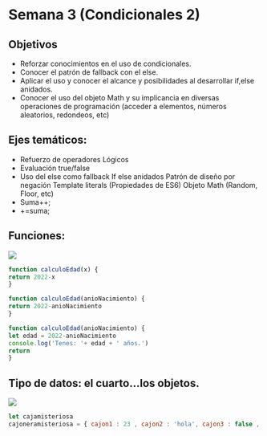 # Semana 3 (Condicionales 2)

## Objetivos

- Reforzar conocimientos en el uso de condicionales.
- Conocer el patrón de fallback con el else.
- Aplicar el uso y conocer el alcance y posibilidades al desarrollar if,else anidados.
- Conocer el uso del objeto Math y su implicancia en diversas operaciones de programación (acceder a elementos, números aleatorios, redondeos, etc)

## Ejes temáticos:

- Refuerzo de operadores Lógicos
- Evaluación true/false
- Uso del else como fallback
If else anidados
Patrón de diseño por negación
Template literals (Propiedades de ES6)
Objeto Math (Random, Floor, etc)
- Suma++;
- +=suma;



## Funciones:


![](https://scausey.github.io/assets/images/toasterFunctionDiagram.jpg)


```javascript
function calculoEdad(x) {
return 2022-x
}
```


```javascript
function calculoEdad(anioNacimiento) {
return 2022-anioNacimiento
}
```


```javascript
function calculoEdad(anioNacimiento) {
let edad = 2022-anioNacimiento
console.log('Tenes: '+ edad + ' años.')
return 
}
```


## Tipo de datos: el cuarto...los objetos.

![](https://http2.mlstatic.com/D_NQ_NP_881520-MLA43683157972_102020-O.webp)

```javascript
let cajamisteriosa
cajoneramisteriosa = { cajon1 : 23 , cajon2 : 'hola', cajon3 : false , cajon4 : calculoEdad} 
```


